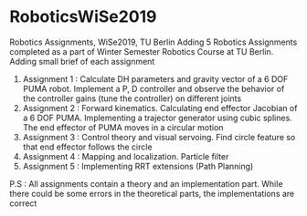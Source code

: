 # RoboticsWiSe2019
Robotics Assignments, WiSe2019, TU Berlin
Adding 5 Robotics Assignments completed as a part of Winter Semester Robotics Course at TU Berlin.
Adding small brief of each assignment
1. Assignment 1 : Calculate DH parameters and gravity vector of a 6 DOF PUMA robot. Implement a P, D controller and observe the behavior of the controller gains (tune the controller) on different joints
2. Assignment 2 : Forward kinematics. Calculating end effector Jacobian of a 6 DOF PUMA. Implementing a trajector generator using cubic splines. The end effector of PUMA moves in a circular motion
3. Assignment 3 : Control theory and visual servoing. Find circle feature so that end effector follows the circle
4. Assignment 4 : Mapping and localization. Particle filter
5. Assignment 5 : Implementing RRT extensions (Path Planning)

P.S : All assignments contain a theory and an implementation part. While there could be some errors in the theoretical parts, the implementations are correct
